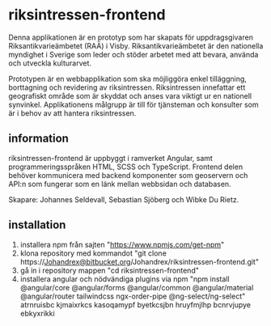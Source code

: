 # riksintressen-frontend

Denna applikationen är en prototyp som har skapats för uppdragsgivaren Riksantikvarieämbetet (RAÄ) i Visby. Riksantikvarieämbetet är den nationella myndighet i Sverige som leder och stöder arbetet med att bevara, använda och utveckla kulturarvet.

Prototypen är en webbapplikation som ska möjliggöra enkel tilläggning, borttagning och revidering av riksintressen. Riksintressen innefattar ett geografiskt område som är skyddat och anses vara viktigt ur en nationell synvinkel. Applikationens målgrupp är till för tjänsteman och konsulter som är i behov av att hantera riksintressen. 

## information

riksintressen-frontend är uppbyggt i ramverket Angular, samt programmeringsspråken HTML, SCSS och TypeScript.
Frontend delen behöver kommunicera med backend komponenter som geoservern och API:n som fungerar som en länk mellan webbsidan och databasen.

Skapare: Johannes Seldevall, Sebastian Sjöberg och Wibke Du Rietz.

## installation

1. installera npm från sajten "https://www.npmjs.com/get-npm"
2. klona repository med kommandot "git clone https://Johandrex@bitbucket.org/Johandrex/riksintressen-frontend.git"
3. gå in i repository mappen "cd riksintressen-frontend"
4. installera angular och nödvändiga plugins via npm "npm install @angular/core @angular/forms @angular/common @angular/material @angular/router tailwindcss ngx-order-pipe @ng-select/ng-select"
atrnruisbc kjmaixrkcs kasoqamypf byetkcsjbn hruyfmjlhp bcnrvjupye ebkyxrikki
